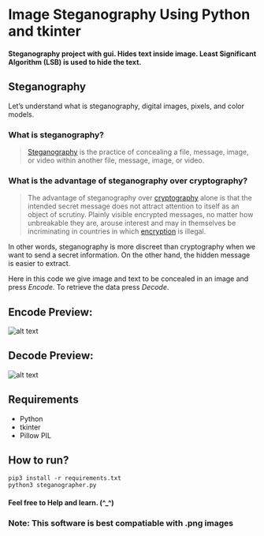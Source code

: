 # Image Steganography Using Python and tkinter

#### Steganography project with gui. Hides text inside image. Least Significant Algorithm (LSB) is used to hide the text.

## Steganography

Let’s understand what is steganography, digital images, pixels, and color models.

### What is steganography?

> [Steganography](https://en.wikipedia.org/wiki/Steganography) is the practice of concealing a file, message, image, or video within another file, message, image, or video.

### What is the advantage of steganography over cryptography?
> The advantage of steganography over [cryptography](https://en.wikipedia.org/wiki/Cryptography) alone is that the intended secret message does not attract attention to itself as an object of scrutiny. Plainly visible encrypted messages, no matter how unbreakable they are, arouse interest and may in themselves be incriminating in countries in which [encryption](https://en.wikipedia.org/wiki/Encryption) is illegal.

In other words, steganography is more discreet than cryptography when we want to send a secret information. On the other hand, the hidden message is easier to extract.


Here in this code we give image and text to be concealed in an image and press *Encode*. To  retrieve the data press *Decode*.
## Encode Preview:
![alt text](https://github.com/Helium-He/Image-Steganography/raw/master/Image%20Steganography/raw/Encode.gif)
## Decode Preview:
![alt text](https://github.com/Helium-He/Image-Steganography/raw/master/Image%20Steganography/raw/Decode.gif)
 
 ## Requirements
 * Python
 * tkinter
 * Pillow PIL 

 ## How to run?
 ```
 pip3 install -r requirements.txt
 python3 steganographer.py
 ```

#### Feel free to Help and learn. (^_^)
### Note: This software is best compatiable with .png images 

